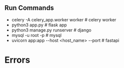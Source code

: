 ## Run Commands
- celery -A celery_app.worker worker                                  # celery worker
- python3 app.py                                                      # flask app
- python3 manage.py runserver                                         # django 
- mysql -u root -p                                                    # mysql 
- uvicorn app:app --host <host_name> --port <port>                    # fastapi

# Errors

